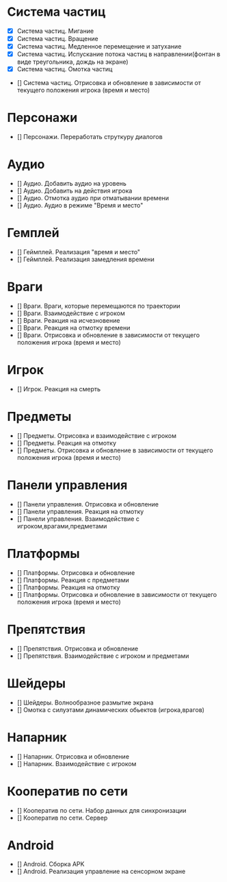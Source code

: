 # Система частиц

- [x] Система частиц. Мигание
- [x] Система частиц. Вращение
- [x] Система частиц. Медленное перемещение и затухание
- [x] Система частиц. Испускание потока частиц в направлении(фонтан в виде треугольника, дождь на экране)
- [x] Система частиц. Омотка частиц
- [] Система частиц. Отрисовка и обновление в зависимости от текущего положения игрока (время и место)

# Персонажи
- [] Персонажи. Переработать струткуру диалогов

# Аудио
- [] Аудио. Добавить аудио на уровень
- [] Аудио. Добавить на действия игрока
- [] Аудио. Отмотка аудио при отматывании времени
- [] Аудио. Аудио в режиме "Время и место"

# Гемплей
- [] Геймплей. Реализация "время и место"
- [] Геймплей. Реализация замедления времени

# Враги
- [] Враги. Враги, которые перемещаются по траектории
- [] Враги. Взаимодействие с игроком
- [] Враги. Реакция на исчезновение
- [] Враги. Реакция на отмотку времени
- [] Враги. Отрисовка и обновление в зависимости от текущего положения игрока (время и место)

# Игрок
- [] Игрок. Реакция на смерть

# Предметы
- [] Предметы. Отрисовка и взаимодействие с игроком
- [] Предметы. Реакция на отмотку
- [] Предметы. Отрисовка и обновление в зависимости от текущего положения игрока (время и место)

# Панели управления
- [] Панели управления. Отрисовка и обновление
- [] Панели управления. Реакция на отмотку
- [] Панели управления. Взаимодействие с игроком,врагами,предметами

# Платформы
- [] Платформы. Отрисовка и обновление
- [] Платформы. Реакция с предметами
- [] Платформы. Реакция на отмотку 
- [] Платформы. Отрисовка и обновление в зависимости от текущего положения игрока (время и место)

# Препятствия
- [] Препятствия. Отрисовка и обновление
- [] Препятствия. Взаимодействие с игроком и предметами

# Шейдеры
- [] Шейдеры. Волнообразное размытие экрана
- [] Омотка с силуэтами динамических обьектов (игрока,врагов)

# Напарник
- [] Напарник. Отрисовка и обновление
- [] Напарник. Взаимодействие с игроком

# Кооператив по сети
- [] Кооператив по сети. Набор данных для синхронизации
- [] Кооператив по сети. Сервер

# Android
- [] Android. Сборка APK
- [] Android. Реализация управление на сенсорном экране